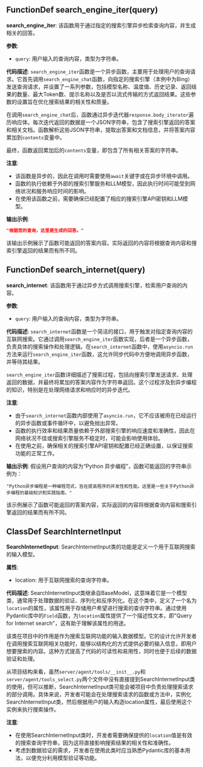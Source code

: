 ## FunctionDef search_engine_iter(query)
**search_engine_iter**: 该函数用于通过指定的搜索引擎异步检索查询内容，并生成相关的回答。

**参数**:
- `query`: 用户输入的查询内容，类型为字符串。

**代码描述**:
`search_engine_iter`函数是一个异步函数，主要用于处理用户的查询请求。它首先调用`search_engine_chat`函数，向指定的搜索引擎（本例中为Bing）发送查询请求，并设置了一系列参数，包括模型名称、温度值、历史记录、返回结果的数量、最大Token数、提示名称以及是否以流式传输的方式返回结果。这些参数的设置旨在优化搜索结果的相关性和质量。

在调用`search_engine_chat`后，函数通过异步迭代器`response.body_iterator`遍历响应体。每次迭代返回的数据是一个JSON字符串，包含了搜索引擎返回的答案和相关文档。函数解析这些JSON字符串，提取出答案和文档信息，并将答案内容累加到`contents`变量中。

最终，函数返回累加后的`contents`变量，即包含了所有相关答案的字符串。

**注意**:
- 该函数是异步的，因此在调用时需要使用`await`关键字或在异步环境中调用。
- 函数的执行依赖于外部的搜索引擎服务和LLM模型，因此执行时间可能受到网络状况和服务响应时间的影响。
- 在使用该函数之前，需要确保已经配置了相应的搜索引擎API密钥和LLM模型。

**输出示例**:
```json
"根据您的查询，这里是生成的回答。"
```
该输出示例展示了函数可能返回的答案内容。实际返回的内容将根据查询内容和搜索引擎返回的结果而有所不同。
## FunctionDef search_internet(query)
**search_internet**: 该函数用于通过异步方式调用搜索引擎，检索用户查询的内容。

**参数**:
- `query`: 用户输入的查询内容，类型为字符串。

**代码描述**:
`search_internet`函数是一个简洁的接口，用于触发对指定查询内容的互联网搜索。它通过调用`search_engine_iter`函数实现，后者是一个异步函数，负责具体的搜索操作和处理逻辑。在`search_internet`函数中，使用`asyncio.run`方法来运行`search_engine_iter`函数，这允许同步代码中方便地调用异步函数，并等待其结果。

`search_engine_iter`函数详细描述了搜索过程，包括向搜索引擎发送请求、处理返回的数据，并最终将累加的答案内容作为字符串返回。这个过程涉及到异步编程的知识，特别是在处理网络请求和响应时的异步迭代。

**注意**:
- 由于`search_internet`函数内部使用了`asyncio.run`，它不应该被用在已经运行的异步函数或事件循环中，以避免抛出异常。
- 函数的执行效率和结果质量依赖于外部搜索引擎的响应速度和准确性，因此在网络状况不佳或搜索引擎服务不稳定时，可能会影响使用体验。
- 在使用之前，确保相关的搜索引擎API密钥和配置已经正确设置，以保证搜索功能的正常工作。

**输出示例**:
假设用户查询的内容为“Python 异步编程”，函数可能返回的字符串示例为：
```
"Python异步编程是一种编程范式，旨在提高程序的并发性和性能。这里是一些关于Python异步编程的基础知识和实践指南。"
```
该示例展示了函数可能返回的答案内容，实际返回的内容将根据查询内容和搜索引擎返回的结果而有所不同。
## ClassDef SearchInternetInput
**SearchInternetInput**: SearchInternetInput类的功能是定义一个用于互联网搜索的输入模型。

**属性**:
- location: 用于互联网搜索的查询字符串。

**代码描述**:
SearchInternetInput类继承自BaseModel，这意味着它是一个模型类，通常用于处理数据的验证、序列化和反序列化。在这个类中，定义了一个名为`location`的属性，该属性用于存储用户希望进行搜索的查询字符串。通过使用Pydantic库中的`Field`函数，为`location`属性提供了一个描述性文本，即"Query for Internet search"，这有助于理解该属性的用途。

该类在项目中的作用是作为搜索互联网功能的输入数据模型。它的设计允许开发者在调用搜索互联网相关功能时，能够以结构化的方式提供必要的输入信息，即用户想要搜索的内容。这种方式提高了代码的可读性和易用性，同时也便于后续的数据验证和处理。

从项目结构来看，虽然`server/agent/tools/__init__.py`和`server/agent/tools_select.py`两个文件中没有直接提到SearchInternetInput类的使用，但可以推断，SearchInternetInput类可能会被项目中负责处理搜索请求的部分调用。具体来说，开发者可能会在处理搜索请求的函数或方法中，实例化SearchInternetInput类，然后根据用户的输入构造location属性，最后使用这个实例来执行搜索操作。

**注意**:
- 在使用SearchInternetInput类时，开发者需要确保提供的`location`值是有效的搜索查询字符串，因为这将直接影响搜索结果的相关性和准确性。
- 考虑到数据验证的需求，开发者在使用此类时应当熟悉Pydantic库的基本用法，以便充分利用模型验证等功能。
